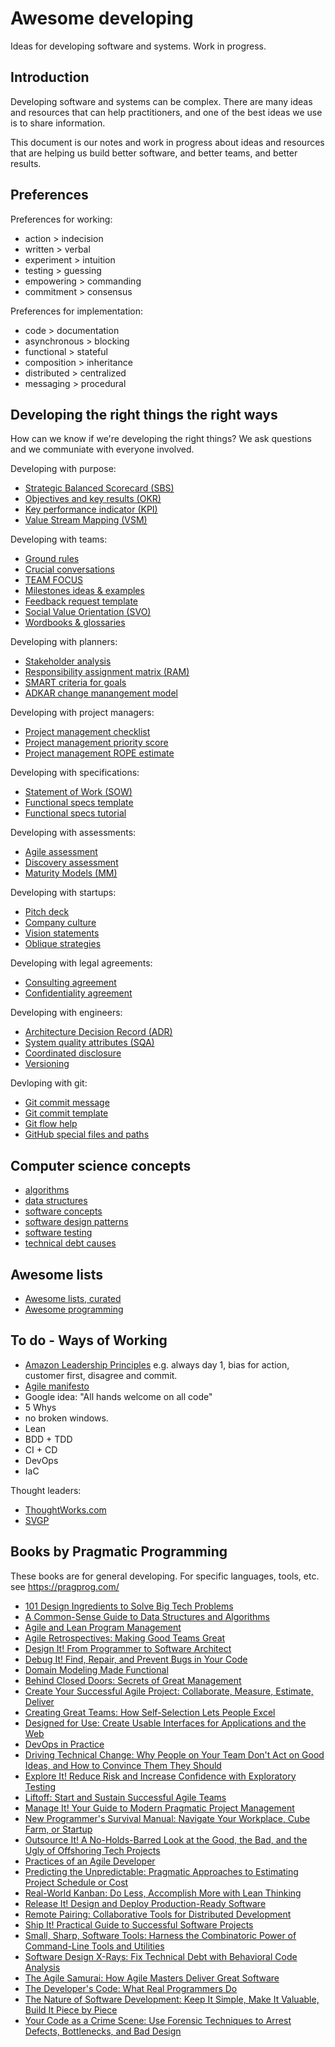 # Awesome developing

Ideas for developing software and systems. Work in progress.


## Introduction

Developing software and systems can be complex. There are many ideas and resources that can help practitioners, and one of the best ideas we use is to share information.

This document is our notes and work in progress about ideas and resources that are helping us build better software, and better teams, and better results.


## Preferences

Preferences for working:

* action > indecision
* written > verbal
* experiment > intuition
* testing > guessing
* empowering > commanding
* commitment > consensus

Preferences for implementation:

* code > documentation
* asynchronous > blocking
* functional > stateful
* composition > inheritance
* distributed > centralized
* messaging > procedural


## Developing the right things the right ways

How can we know if we're developing the right things? We ask questions and we communiate with everyone involved.

Developing with purpose:

* [Strategic Balanced Scorecard (SBS)](https://github.com/joelparkerhenderson/strategic_balanced_scorecard)
* [Objectives and key results (OKR)](https://github.com/joelparkerhenderson/objectives_and_key_results)
* [Key performance indicator (KPI)](https://github.com/joelparkerhenderson/key_performance_indicator)
* [Value Stream Mapping (VSM)](https://github.com/joelparkerhenderson/value_stream_mapping)

Developing with teams:

* [Ground rules](https://github.com/joelparkerhenderson/ground_rules)
* [Crucial conversations](https://github.com/joelparkerhenderson/crucial_conversations)
* [TEAM FOCUS](https://github.com/joelparkerhenderson/team_focus)
* [Milestones ideas &amp; examples](https://github.com/joelparkerhenderson/milestones)
* [Feedback request template](https://github.com/joelparkerhenderson/feedback_request_template)
* [Social Value Orientation (SVO)](https://github.com/joelparkerhenderson/social_value_orientation)
* [Wordbooks &amp; glossaries](https://github.com/joelparkerhenderson/wordbooks)

Developing with planners:

* [Stakeholder analysis](https://github.com/joelparkerhenderson/stakeholder_analysis)
* [Responsibility assignment matrix (RAM)](https://github.com/joelparkerhenderson/responsibility_assignment_matrix)
* [SMART criteria for goals](https://github.com/joelparkerhenderson/smart_criteria)
* [ADKAR change manangement model](https://github.com/joelparkerhenderson/adkar_change_management_model)

Developing with project managers:

* [Project management checklist](https://github.com/sixarm/sixarm_project_management_checklist)
* [Project management priority score](https://github.com/sixarm/sixarm_project_management_priority_score)
* [Project management ROPE estimate](https://github.com/sixarm/sixarm_project_management_rope_estimate)

Developing with specifications:

* [Statement of Work (SOW)](https://github.com/joelparkerhenderson/statement_of_work)
* [Functional specs template](https://github.com/joelparkerhenderson/functional_specifications_template)
* [Functional specs tutorial](https://github.com/joelparkerhenderson/functional_specifications_tutorial)

Developing with assessments:

* [Agile assessment](https://github.com/joelparkerhenderson/agile_assessment)
* [Discovery assessment](https://github.com/joelparkerhenderson/discovery_assessment)
* [Maturity Models (MM)](https://github.com/joelparkerhenderson/maturity_models)

Developing with startups:

* [Pitch deck](https://github.com/joelparkerhenderson/pitch_deck)
* [Company culture](https://github.com/joelparkerhenderson/company_culture)
* [Vision statements](https://github.com/joelparkerhenderson/vision_statements)
* [Oblique strategies](https://github.com/joelparkerhenderson/oblique_strategies)

Developing with legal agreements:

* [Consulting agreement](https://github.com/sixarm/sixarm_company_consulting_agreement)
* [Confidentiality agreement](https://github.com/sixarm/sixarm_company_confidentiality_agreement)

Developing with engineers:

* [Architecture Decision Record (ADR)](https://github.com/joelparkerhenderson/architecture_decision_record)
* [System quality attributes (SQA)](https://github.com/joelparkerhenderson/system_quality_attributes)
* [Coordinated disclosure](https://github.com/joelparkerhenderson/coordinated_disclosure)
* [Versioning](https://github.com/joelparkerhenderson/versioning)

Devloping with git:

* [Git commit message](https://github.com/joelparkerhenderson/git_commit_message)
* [Git commit template](https://github.com/joelparkerhenderson/git_commit_template)
* [Git flow help](https://github.com/joelparkerhenderson/git_flow_help)
* [GitHub special files and paths](https://github.com/joelparkerhenderson/github_special_files_and_paths)


## Computer science concepts

* [algorithms](doc/algorithms.md)
* [data structures](doc/data_structures.md)
* [software concepts](doc/software_concepts.md)
* [software design patterns](doc/software_design_patterns.md)
* [software testing](software_testing.md)
* [technical debt causes](technical_debt_causes.md)


## Awesome lists

* [Awesome lists, curated](https://github.com/sindresorhus/awesome)
* [Awesome programming](https://github.com/hardikvasa/awesome-programming)


## To do - Ways of Working

* [Amazon Leadership Principles](https://www.amazon.jobs/principles) e.g. always day 1, bias for action, customer first, disagree and commit.
* [Agile manifesto](http://agilemanifesto.org/)
* Google idea: "All hands welcome on all code"
* 5 Whys
* no broken windows.
* Lean
* BDD + TDD
* CI + CD
* DevOps
* IaC

Thought leaders:

* [ThoughtWorks.com](https://thoughtworks.com/)
* [SVGP](https://svpg.com/)


## Books by Pragmatic Programming

These books are for general developing. For specific languages, tools, etc. see https://pragprog.com/

* [101 Design Ingredients to Solve Big Tech Problems](https://pragprog.com/book/ec101di/101-design-ingredients-to-solve-big-tech-problems)
* [A Common-Sense Guide to Data Structures and Algorithms](https://pragprog.com/book/jwdsal/a-common-sense-guide-to-data-structures-and-algorithms)
* [Agile and Lean Program Management](https://pragprog.com/book/d-jrlean/agile-and-lean-program-management)
* [Agile Retrospectives: Making Good Teams Great](https://pragprog.com/book/dlret/agile-retrospectives)
* [Design It! From Programmer to Software Architect](https://pragprog.com/book/mkdsa/design-it)
* [Debug It! Find, Repair, and Prevent Bugs in Your Code](https://pragprog.com/book/pbdp/debug-it)
* [Domain Modeling Made Functional](https://pragprog.com/book/swdddf/domain-modeling-made-functional)
* [Behind Closed Doors: Secrets of Great Management](https://pragprog.com/book/rdbcd/behind-closed-doors)
* [Create Your Successful Agile Project: Collaborate, Measure, Estimate, Deliver](https://pragprog.com/book/jragm/create-your-successful-agile-project)
* [Creating Great Teams: How Self-Selection Lets People Excel](https://pragprog.com/book/mmteams/creating-great-teams)
* [Designed for Use: Create Usable Interfaces for Applications and the Web](https://pragprog.com/book/lmuse2/designed-for-use-second-edition)
* [DevOps in Practice](https://pragprog.com/book/d-devops/devops-in-practice)
* [Driving Technical Change: Why People on Your Team Don't Act on Good Ideas, and How to Convince Them They Should](https://pragprog.com/book/trevan/driving-technical-change)
* [Explore It! Reduce Risk and Increase Confidence with Exploratory Testing](https://pragprog.com/book/ehxta/explore-it)
* [Liftoff: Start and Sustain Successful Agile Teams](https://pragprog.com/book/liftoff/liftoff-second-edition)
* [Manage It! Your Guide to Modern Pragmatic Project Management](https://pragprog.com/book/jrpm/manage-it)
* [New Programmer's Survival Manual: Navigate Your Workplace, Cube Farm, or Startup](https://pragprog.com/book/jcdeg/new-programmer-s-survival-manual)
* [Outsource It! A No-Holds-Barred Look at the Good, the Bad, and the Ugly of Offshoring Tech Projects](https://pragprog.com/book/nkout/outsource-it)
* [Practices of an Agile Developer](https://pragprog.com/book/pad/practices-of-an-agile-developer)
* [Predicting the Unpredictable: Pragmatic Approaches to Estimating Project Schedule or Cost](https://pragprog.com/book/d-jrpredict/predicting-the-unpredictable)
* [Real-World Kanban: Do Less, Accomplish More with Lean Thinking](https://pragprog.com/book/mskanban/real-world-kanban)
* [Release It! Design and Deploy Production-Ready Software](https://pragprog.com/book/mnee2/release-it-second-edition)
* [Remote Pairing: Collaborative Tools for Distributed Development](https://pragprog.com/book/jkrp/remote-pairing)
* [Ship It! Practical Guide to Successful Software Projects](https://pragprog.com/book/prj/ship-it)
* [Small, Sharp, Software Tools: Harness the Combinatoric Power of Command-Line Tools and Utilities](https://pragprog.com/book/bhcldev/small-sharp-software-tools)
* [Software Design X-Rays: Fix Technical Debt with Behavioral Code Analysis](https://pragprog.com/book/atevol/software-design-x-rays)
* [The Agile Samurai: How Agile Masters Deliver Great Software](https://pragprog.com/book/jtrap/the-agile-samurai)
* [The Developer's Code: What Real Programmers Do](https://pragprog.com/book/kcdc/the-developer-s-code)
* [The Nature of Software Development: Keep It Simple, Make It Valuable, Build It Piece by Piece](https://pragprog.com/book/rjnsd/the-nature-of-software-development)
* [Your Code as a Crime Scene: Use Forensic Techniques to Arrest Defects, Bottlenecks, and Bad Design](https://pragprog.com/book/atcrime/your-code-as-a-crime-scene)
